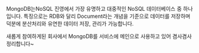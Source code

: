 MongoDB는NoSQL 진영에서 가장 유명하고 대중적인 NoSQL 데이터베이스 중 하나입니다.
특징으로는 RDB와 달리 Document라는 개념을 기준으로 데이터를 저장하며 덕분에 분산처리와 유연한 데이터 저장, 관리가 가능합니다.  

새롭게 참여하게된 회사에서 MongoDB를 서비스에 메인으로 사용하고 있어 겸사겸사 정리합니다~  

